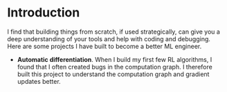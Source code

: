 # Introduction

I find that building things from scratch, if used strategically, can give you a deep understanding of your tools and help with coding and debugging. Here are some projects I have built to become a better ML engineer.
- <b>Automatic differentiation</b>. When I build my first few RL algorithms, I found that I often created bugs in the computation graph. I therefore built this project to understand the computation graph and gradient updates better.
